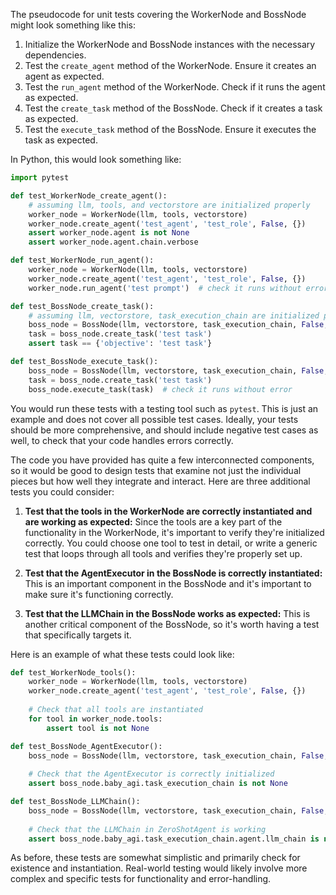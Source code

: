 The pseudocode for unit tests covering the WorkerNode and BossNode might look something like this:

1. Initialize the WorkerNode and BossNode instances with the necessary dependencies.
2. Test the `create_agent` method of the WorkerNode. Ensure it creates an agent as expected.
3. Test the `run_agent` method of the WorkerNode. Check if it runs the agent as expected.
4. Test the `create_task` method of the BossNode. Check if it creates a task as expected.
5. Test the `execute_task` method of the BossNode. Ensure it executes the task as expected.

In Python, this would look something like:

```python
import pytest

def test_WorkerNode_create_agent():
    # assuming llm, tools, and vectorstore are initialized properly
    worker_node = WorkerNode(llm, tools, vectorstore)
    worker_node.create_agent('test_agent', 'test_role', False, {})
    assert worker_node.agent is not None
    assert worker_node.agent.chain.verbose

def test_WorkerNode_run_agent():
    worker_node = WorkerNode(llm, tools, vectorstore)
    worker_node.create_agent('test_agent', 'test_role', False, {})
    worker_node.run_agent('test prompt')  # check it runs without error

def test_BossNode_create_task():
    # assuming llm, vectorstore, task_execution_chain are initialized properly
    boss_node = BossNode(llm, vectorstore, task_execution_chain, False, 3)
    task = boss_node.create_task('test task')
    assert task == {'objective': 'test task'}

def test_BossNode_execute_task():
    boss_node = BossNode(llm, vectorstore, task_execution_chain, False, 3)
    task = boss_node.create_task('test task')
    boss_node.execute_task(task)  # check it runs without error
```

You would run these tests with a testing tool such as `pytest`. This is just an example and does not cover all possible test cases. Ideally, your tests should be more comprehensive, and should include negative test cases as well, to check that your code handles errors correctly.


The code you have provided has quite a few interconnected components, so it would be good to design tests that examine not just the individual pieces but how well they integrate and interact. Here are three additional tests you could consider:

1. **Test that the tools in the WorkerNode are correctly instantiated and are working as expected:** Since the tools are a key part of the functionality in the WorkerNode, it's important to verify they're initialized correctly. You could choose one tool to test in detail, or write a generic test that loops through all tools and verifies they're properly set up.

2. **Test that the AgentExecutor in the BossNode is correctly instantiated:** This is an important component in the BossNode and it's important to make sure it's functioning correctly.

3. **Test that the LLMChain in the BossNode works as expected:** This is another critical component of the BossNode, so it's worth having a test that specifically targets it. 

Here is an example of what these tests could look like:

```python
def test_WorkerNode_tools():
    worker_node = WorkerNode(llm, tools, vectorstore)
    worker_node.create_agent('test_agent', 'test_role', False, {})
    
    # Check that all tools are instantiated
    for tool in worker_node.tools:
        assert tool is not None

def test_BossNode_AgentExecutor():
    boss_node = BossNode(llm, vectorstore, task_execution_chain, False, 3)
    
    # Check that the AgentExecutor is correctly initialized
    assert boss_node.baby_agi.task_execution_chain is not None

def test_BossNode_LLMChain():
    boss_node = BossNode(llm, vectorstore, task_execution_chain, False, 3)
    
    # Check that the LLMChain in ZeroShotAgent is working
    assert boss_node.baby_agi.task_execution_chain.agent.llm_chain is not None
```

As before, these tests are somewhat simplistic and primarily check for existence and instantiation. Real-world testing would likely involve more complex and specific tests for functionality and error-handling.
